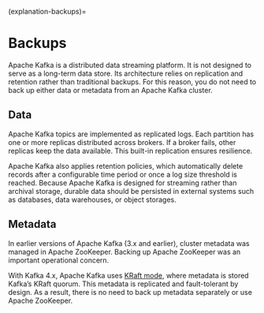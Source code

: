 (explanation-backups)=
# Backups

Apache Kafka is a distributed data streaming platform.
It is not designed to serve as a long-term data store.
Its architecture relies on replication and retention rather than traditional backups.
For this reason, you do not need to back up either data or metadata from an Apache Kafka cluster.

## Data

Apache Kafka topics are implemented as replicated logs.
Each partition has one or more replicas distributed across brokers.
If a broker fails, other replicas keep the data available.
This built-in replication ensures resilience.

Apache Kafka also applies retention policies, which automatically delete records
after a configurable time period or once a log size threshold is reached.
Because Apache Kafka is designed for streaming rather than archival storage,
durable data should be persisted in external systems such as databases,
data warehouses, or object storages.

## Metadata

In earlier versions of Apache Kafka (3.x and earlier),
cluster metadata was managed in Apache ZooKeeper.
Backing up Apache ZooKeeper was an important operational concern.

With Kafka 4.x, Apache Kafka uses
[KRaft mode](https://kafka.apache.org/39/documentation.html#kraft),
where metadata is stored Kafka’s KRaft quorum.
This metadata is replicated and fault-tolerant by design.
As a result, there is no need to back up metadata separately or use Apache ZooKeeper.
